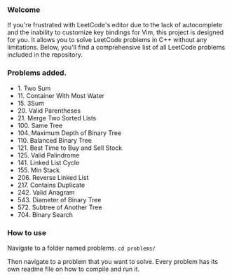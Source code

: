 ### Welcome

If you're frustrated with LeetCode's editor due to the lack of autocomplete and the inability to customize key bindings for Vim, this project is designed for you. It allows you to solve LeetCode problems in C++ without any limitations. Below, you'll find a comprehensive list of all LeetCode problems included in the repository.

### Problems added.

-   1\. Two Sum
-   11\. Container With Most Water
-   15\. 3Sum
-   20\. Valid Parentheses
-   21\. Merge Two Sorted Lists
-   100\. Same Tree
-   104\. Maximum Depth of Binary Tree
-   110\. Balanced Binary Tree
-   121\. Best Time to Buy and Sell Stock
-   125\. Valid Palindrome
-   141\. Linked List Cycle
-   155\. Min Stack
-   206\. Reverse Linked List
-   217\. Contains Duplicate
-   242\. Valid Anagram
-   543\. Diameter of Binary Tree
-   572\. Subtree of Another Tree
-   704\. Binary Search

### How to use

Navigate to a folder named problems.
`cd problems/`

Then navigate to a problem that you want to solve. Every problem has its own readme file on how to compile and run it.




